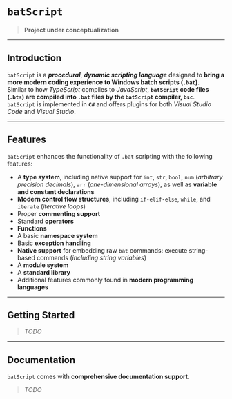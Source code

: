 # `batScript`  

> **Project under conceptualization**  

---

## **Introduction**  

`batScript` is a ***procedural***, ***dynamic scripting language*** designed to **bring a more modern coding experience to Windows batch scripts (`.bat`)**.  
Similar to how *TypeScript* compiles to *JavaScript*, **`batScript` code files (`.bts`) are compiled into `.bat` files by the `batScript` compiler, `bsc`**.  
`batScript` is implemented in **`C#`** and offers plugins for both *Visual Studio Code* and *Visual Studio*.  

---

## **Features**  

`batScript` enhances the functionality of `.bat` scripting with the following features:  

- A **type system**, including native support for `int`, `str`, `bool`, `num` (*arbitrary precision decimals*), `arr` (*one-dimensional arrays*), as well as **variable and constant declarations**  
- **Modern control flow structures**, including `if-elif-else`, `while`, and `iterate` (*iterative loops*)  
- Proper **commenting support**  
- Standard **operators**  
- **Functions**  
- A basic **namespace system**  
- Basic **exception handling**  
- **Native support** for embedding raw `bat` commands: execute string-based commands (*including string variables*)  
- A **module system**  
- A **standard library**  
- Additional features commonly found in **modern programming languages**  

---

## **Getting Started**  

> *TODO*  

---

## **Documentation**  

`batScript` comes with **comprehensive documentation support**.  

> *TODO*
